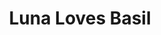 ---
pid: rs55
title: Luna Loves Basil
location_transcription: Fitler Square
coordinates: "[-75.179711590746, 39.94754912775]"
zipcode: '19103'
gen_neighborhood: Center City
neighborhood: Rittenhouse Square,Avenue of The Arts,Logan Square,Fitler Square
outside_phl: 
age: '26'
age_range: 20-29
instagram: 
image_file_name: rs_55.jpg
proposal_transcription: A statue of a small French bulldog, looking up at a beagle/husky/pitbull
  mix
topic: Animals
topic_summary: '0'
type: Other No Form
keywords_other: 
credit: 
image_labels: Two dogs
twitter: 
facebook: 
permalink: "/monuments/rs55/"
layout: item-page
---